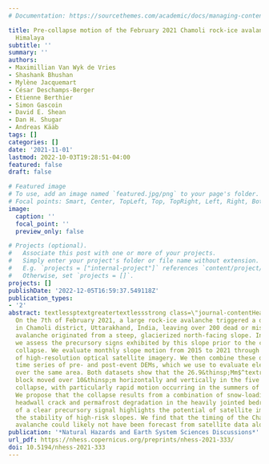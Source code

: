 ```yaml
---
# Documentation: https://sourcethemes.com/academic/docs/managing-content/

title: Pre-collapse motion of the February 2021 Chamoli rock-ice avalanche, Indian
  Himalaya
subtitle: ''
summary: ''
authors:
- Maximillian Van Wyk de Vries
- Shashank Bhushan
- Mylène Jacquemart
- César Deschamps-Berger
- Etienne Berthier
- Simon Gascoin
- David E. Shean
- Dan H. Shugar
- Andreas Kääb
tags: []
categories: []
date: '2021-11-01'
lastmod: 2022-10-03T19:28:51-04:00
featured: false
draft: false

# Featured image
# To use, add an image named `featured.jpg/png` to your page's folder.
# Focal points: Smart, Center, TopLeft, Top, TopRight, Left, Right, BottomLeft, Bottom, BottomRight.
image:
  caption: ''
  focal_point: ''
  preview_only: false

# Projects (optional).
#   Associate this post with one or more of your projects.
#   Simply enter your project's folder or file name without extension.
#   E.g. `projects = ["internal-project"]` references `content/project/deep-learning/index.md`.
#   Otherwise, set `projects = []`.
projects: []
publishDate: '2022-12-05T16:59:37.549118Z'
publication_types:
- '2'
abstract: textlessptextgreatertextlessstrong class=\"journal-contentHeaderColor\"textgreaterAbstract.textless/strongtextgreater
  On the 7th of February 2021, a large rock-ice avalanche triggered a debris flow
  in Chamoli district, Uttarakhand, India, leaving over 200 dead or missing. The rock-ice
  avalanche originated from a steep, glacierized north-facing slope. In this work,
  we assess the precursory signs exhibited by this slope prior to the catastrophic
  collapse. We evaluate monthly slope motion from 2015 to 2021 through feature tracking
  of high-resolution optical satellite imagery. We then combine these data with a
  time series of pre- and post-event DEMs, which we use to evaluate elevation change
  over the same area. Both datasets show that the 26.9&thinsp;Mm$^textrm3$ collapse
  block moved over 10&thinsp;m horizontally and vertically in the five years preceding
  collapse, with particularly rapid motion occurring in the summers of 2017 and 2018.
  We propose that the collapse results from a combination of snow-loading in a deep
  headwall crack and permafrost degradation in the heavily jointed bedrock. Our observation
  of a clear precursory signal highlights the potential of satellite imagery for monitoring
  the stability of high-risk slopes. We find that the timing of the Chamoli rock-ice
  avalanche could likely not have been forecast from satellite data alone.textless/ptextgreater
publication: '*Natural Hazards and Earth System Sciences Discussions*'
url_pdf: https://nhess.copernicus.org/preprints/nhess-2021-333/
doi: 10.5194/nhess-2021-333
---
```

